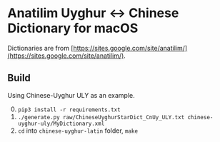 # Anatilim Uyghur ↔︎ Chinese Dictionary for macOS

Dictionaries are from [https://sites.google.com/site/anatilim/](https://sites.google.com/site/anatilim/).

## Build

Using Chinese-Uyghur ULY as an example.

0. `pip3 install -r requirements.txt`
0. `./generate.py raw/ChineseUyghurStarDict_CnUy_ULY.txt chinese-uyghur-uly/MyDictionary.xml`
0. `cd` into `chinese-uyghur-latin` folder, `make`
